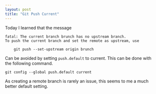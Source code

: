```yaml
---
layout: post
title: "Git Push Current"
---
```


Today I learned that the message

    fatal: The current branch brunch has no upstream branch.
    To push the current branch and set the remote as upstream, use

        git push --set-upstream origin brunch

Can be avoided by setting `push.default` to current. This can be done with the following command.

    git config --global push.default current

As creating a remote branch is rarely an issue, this seems to me a much better default setting.
